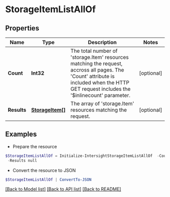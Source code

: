 # StorageItemListAllOf
## Properties

Name | Type | Description | Notes
------------ | ------------- | ------------- | -------------
**Count** | **Int32** | The total number of &#39;storage.Item&#39; resources matching the request, accross all pages. The &#39;Count&#39; attribute is included when the HTTP GET request includes the &#39;$inlinecount&#39; parameter. | [optional] 
**Results** | [**StorageItem[]**](StorageItem.md) | The array of &#39;storage.Item&#39; resources matching the request. | [optional] 

## Examples

- Prepare the resource
```powershell
$StorageItemListAllOf = Initialize-IntersightStorageItemListAllOf  -Count null `
 -Results null
```

- Convert the resource to JSON
```powershell
$StorageItemListAllOf | ConvertTo-JSON
```

[[Back to Model list]](../README.md#documentation-for-models) [[Back to API list]](../README.md#documentation-for-api-endpoints) [[Back to README]](../README.md)

